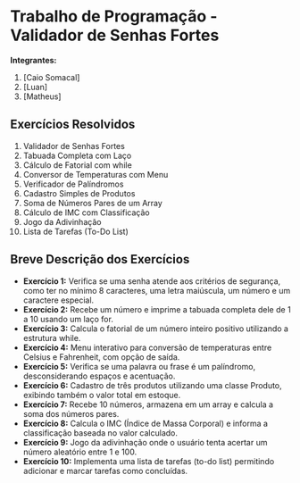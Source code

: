 # Trabalho de Programação - Validador de Senhas Fortes

**Integrantes:**
1. [Caio Somacal]
2. [Luan]
3. [Matheus]

## Exercícios Resolvidos
1. Validador de Senhas Fortes
2. Tabuada Completa com Laço
3. Cálculo de Fatorial com while
4. Conversor de Temperaturas com Menu
5. Verificador de Palíndromos
6. Cadastro Simples de Produtos
7. Soma de Números Pares de um Array
8. Cálculo de IMC com Classificação
9. Jogo da Adivinhação
10. Lista de Tarefas (To-Do List)

## Breve Descrição dos Exercícios
- **Exercício 1:** Verifica se uma senha atende aos critérios de segurança, como ter no mínimo 8 caracteres, uma letra maiúscula, um número e um caractere especial.
- **Exercício 2:** Recebe um número e imprime a tabuada completa dele de 1 a 10 usando um laço for.
- **Exercício 3:** Calcula o fatorial de um número inteiro positivo utilizando a estrutura while.
- **Exercício 4:** Menu interativo para conversão de temperaturas entre Celsius e Fahrenheit, com opção de saída.
- **Exercício 5:** Verifica se uma palavra ou frase é um palíndromo, desconsiderando espaços e acentuação.
- **Exercício 6:** Cadastro de três produtos utilizando uma classe Produto, exibindo também o valor total em estoque.
- **Exercício 7:** Recebe 10 números, armazena em um array e calcula a soma dos números pares.
- **Exercício 8:** Calcula o IMC (Índice de Massa Corporal) e informa a classificação baseada no valor calculado.
- **Exercício 9:** Jogo da adivinhação onde o usuário tenta acertar um número aleatório entre 1 e 100.
- **Exercício 10:** Implementa uma lista de tarefas (to-do list) permitindo adicionar e marcar tarefas como concluídas.